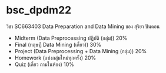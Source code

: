 # bsc_dpdm22
วิชา SC663403 Data Preparation and Data Mining  ของ สุริยา ปันดอน 

- Midterm (Data Preprocessing ปฏิบัติ (กลุ่ม))    20%
- Final (ทฤษฎี Data Mining (เดี่ยว))      30%
- Project (Data Preprocessing + Data Mining (กลุ่ม))    20%
- Homework  (แบ่งกลุ่มใหม่ทุกครั้ง)    20%
- Quiz     (เดี่ยว ถามในห้อง)   10%
